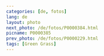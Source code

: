 ```yaml
---
categories: [de, fotos]
lang: de
layout: photo
next_photo: /de/fotos/P0000384.html
picname: P0000385
prev_photo: /de/fotos/P0000229.html
tags: [Green Grass]
---
```

